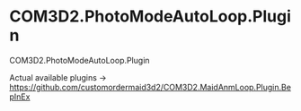 # COM3D2.PhotoModeAutoLoop.Plugin
COM3D2.PhotoModeAutoLoop.Plugin

Actual available plugins -> https://github.com/customordermaid3d2/COM3D2.MaidAnmLoop.Plugin.BepInEx
